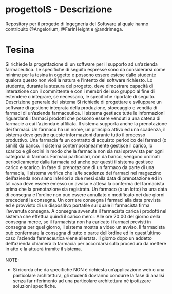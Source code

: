 # progettoIS - Descrizione
Repository per il progetto di Ingegneria del Software al quale hanno contribuito @Angelorium, @FarInHeight e @andrimega.
# Tesina
Si richiede la progettazione di un software per il supporto ad un’azienda farmaceutica. Le specifiche
di seguito espresse sono da considerarsi come minime per la tesina in oggetto e possono essere
estese dallo studente qualora questo non violi la natura e l’intento del software richiesto. Lo
studente, durante la stesura del progetto, deve dimostrare capacità di interazione con il
committente e con i membri del suo gruppo al fine di estendere o integrare, se necessario, le
specifiche riportate di seguito.
Descrizione generale del sistema
Si richiede di progettare e sviluppare un software di gestione integrata della produzione,
stoccaggio e vendita di farmaci di un’azienda farmaceutica.
Il sistema gestisce tutte le informazioni riguardanti i farmaci prodotti che possono essere venduti a
una catena di farmacie a cui l’azienda è affiliata. Il sistema supporta anche la prenotazione dei
farmaci.
Un farmaco ha un nome, un principio attivo ed una scadenza, il sistema deve gestire queste
informazioni durante tutto il processo produttivo.
Una farmacia fa un contratto di acquisto periodico dei farmaci (o simili) da banco. Il sistema
contemporaneamente gestisce il carico, lo scarico e gli ordini in modo che la farmacia non sia mai
sprovvista per ogni categoria di farmaci.
Farmaci particolari, non da banco, vengono ordinati periodicamente dalla farmacia ed anche per
questi il sistema gestisce carico e scarico.
In fase di prenotazione di un farmaco da parte di una farmacia, il sistema verifica che la/le scadenze
dei farmaci nel magazzino dell’azienda non siano inferiori a due mesi dalla data di prenotazione ed
in tal caso deve essere emesso un avviso e attesa la conferma del farmacista prima che la
prenotazione sia registrata.
Un farmaco (o un lotto) ha una data di consegna e l’ordine non può essere annullato o modificato
nei due giorni precedenti la consegna. Un corriere consegna i farmaci alla data prevista ed è
provvisto di un dispositivo portatile sul quale il farmacista firma l’avvenuta consegna. A consegna
avvenuta il farmacista carica i prodotti nel sistema che effettua quindi il carico merci.
Alle ore 20:00 del giorno della consegna merce, se il farmacista non ha caricato i farmaci previsti in
consegna per quel giorno, il sistema mostra a video un avviso. Il farmacista può confermare la
consegna di tutto o parte dell’ordine ed in quest’ultimo caso l’azienda farmaceutica viene allertata.
Il giorno dopo un addetto dell’azienda chiamerà la farmacia per accordarsi sulla procedura da
mettere in atto e la attuerà tramite il sistema. 
\
\
NOTE:
- Si ricorda che da specifiche NON è richiesta un’applicazione web o una particolare architettura, gli
studenti dovranno condurre la fase di analisi senza far riferimento ad una particolare architettura né
ipotizzare soluzioni specifiche.

